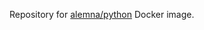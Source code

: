 Repository for [alemna/python](https://hub.docker.com/repository/docker/alemna/python) Docker image.
